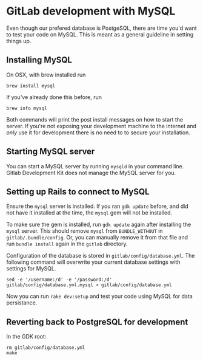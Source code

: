 # GitLab development with MySQL

Even though our prefered database is PostgeSQL, there are time you'd want to test your code on MySQL. This is meant as a general guideline in setting things up.

## Installing MySQL

On OSX, with brew installed run

```
brew install mysql
```

If you've already done this before, run

```
brew info mysql
```

Both commands will print the post install messages on how to start the server. If you're not exposing your development machine to the internet and _only_ use it for development there is no need to to secure your installation.

## Starting MySQL server

You can start a MySQL server by running `mysqld` in your command line.
Gitlab Development Kit does not manage the MySQL server for you.

## Setting up Rails to connect to MySQL

Ensure the `mysql` server is installed. If you ran `gdk update`
before, and did not have it installed at the time, the `mysql` gem
will not be installed.

To make sure the gem is installed, run `gdk update` again after
installing the `mysql` server. This should remove `mysql` from
`BUNDLE_WITHOUT` in `gitlab/.bundle/config`. Or, you can manually
remove it from that file and run `bundle install` again in the
`gitlab` directory.

Configuration of the database is stored in
`gitlab/config/database.yml`. The following command will overwrite
your current database settings with settings for MySQL.

```
sed -e '/username:/d' -e '/password:/d' gitlab/config/database.yml.mysql > gitlab/config/database.yml
```

Now you can run `rake dev:setup` and test your code using MySQL for data persistance.

## Reverting back to PostgreSQL for development

In the GDK root:

```
rm gitlab/config/database.yml
make
```
